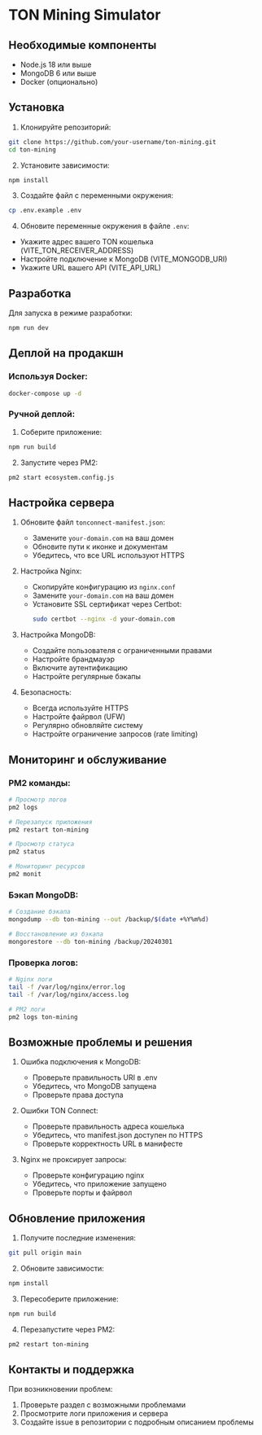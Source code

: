 # TON Mining Simulator

## Необходимые компоненты
- Node.js 18 или выше
- MongoDB 6 или выше
- Docker (опционально)

## Установка

1. Клонируйте репозиторий:
```bash
git clone https://github.com/your-username/ton-mining.git
cd ton-mining
```

2. Установите зависимости:
```bash
npm install
```

3. Создайте файл с переменными окружения:
```bash
cp .env.example .env
```

4. Обновите переменные окружения в файле `.env`:
- Укажите адрес вашего TON кошелька (VITE_TON_RECEIVER_ADDRESS)
- Настройте подключение к MongoDB (VITE_MONGODB_URI)
- Укажите URL вашего API (VITE_API_URL)

## Разработка

Для запуска в режиме разработки:
```bash
npm run dev
```

## Деплой на продакшн

### Используя Docker:
```bash
docker-compose up -d
```

### Ручной деплой:
1. Соберите приложение:
```bash
npm run build
```

2. Запустите через PM2:
```bash
pm2 start ecosystem.config.js
```

## Настройка сервера

1. Обновите файл `tonconnect-manifest.json`:
   - Замените `your-domain.com` на ваш домен
   - Обновите пути к иконке и документам
   - Убедитесь, что все URL используют HTTPS

2. Настройка Nginx:
   - Скопируйте конфигурацию из `nginx.conf`
   - Замените `your-domain.com` на ваш домен
   - Установите SSL сертификат через Certbot:
     ```bash
     sudo certbot --nginx -d your-domain.com
     ```

3. Настройка MongoDB:
   - Создайте пользователя с ограниченными правами
   - Настройте брандмауэр
   - Включите аутентификацию
   - Настройте регулярные бэкапы

4. Безопасность:
   - Всегда используйте HTTPS
   - Настройте файрвол (UFW)
   - Регулярно обновляйте систему
   - Настройте ограничение запросов (rate limiting)

## Мониторинг и обслуживание

### PM2 команды:
```bash
# Просмотр логов
pm2 logs

# Перезапуск приложения
pm2 restart ton-mining

# Просмотр статуса
pm2 status

# Мониторинг ресурсов
pm2 monit
```

### Бэкап MongoDB:
```bash
# Создание бэкапа
mongodump --db ton-mining --out /backup/$(date +%Y%m%d)

# Восстановление из бэкапа
mongorestore --db ton-mining /backup/20240301
```

### Проверка логов:
```bash
# Nginx логи
tail -f /var/log/nginx/error.log
tail -f /var/log/nginx/access.log

# PM2 логи
pm2 logs ton-mining
```

## Возможные проблемы и решения

1. Ошибка подключения к MongoDB:
   - Проверьте правильность URI в .env
   - Убедитесь, что MongoDB запущена
   - Проверьте права доступа

2. Ошибки TON Connect:
   - Проверьте правильность адреса кошелька
   - Убедитесь, что manifest.json доступен по HTTPS
   - Проверьте корректность URL в манифесте

3. Nginx не проксирует запросы:
   - Проверьте конфигурацию nginx
   - Убедитесь, что приложение запущено
   - Проверьте порты и файрвол

## Обновление приложения

1. Получите последние изменения:
```bash
git pull origin main
```

2. Обновите зависимости:
```bash
npm install
```

3. Пересоберите приложение:
```bash
npm run build
```

4. Перезапустите через PM2:
```bash
pm2 restart ton-mining
```

## Контакты и поддержка

При возникновении проблем:
1. Проверьте раздел с возможными проблемами
2. Просмотрите логи приложения и сервера
3. Создайте issue в репозитории с подробным описанием проблемы